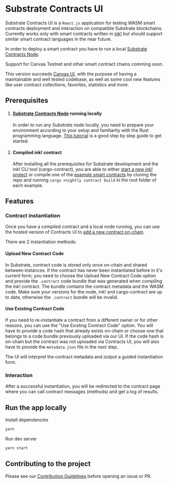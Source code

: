 # Substrate Contracts UI

Substrate Contracts UI is a `React.js` application for testing WASM smart contracts deployment and interaction on compatible Substrate blockchains.
Currently works only with smart contracts written in [ink!](https://paritytech.github.io/ink-docs/) but should support similar smart contract languages in the near future.

In order to deploy a smart contract you have to run a local [Substrate Contracts Node](https://github.com/paritytech/substrate-contracts-node).

Support for Canvas Testnet and other smart contract chains comming soon.

This version succeeds [Canvas UI](https://paritytech.github.io/canvas-ui/#/instantiate), with the purpose of having a maintainable and well tested codebase, as well as some cool new features like user contract collections, favorites, statistics and more.

## Prerequisites

1. #### [Substrate Contracts Node](https://github.com/paritytech/substrate-contracts-node) running locally

   In order to run any Substrate node locally, you need to prepare your environment according to your setup and familiarity with the Rust programming language. [This tutorial](https://docs.substrate.io/tutorials/v3/ink-workshop/pt1/#prerequisites) is a good step by step guide to get started.

2. #### Compiled ink! contract

   After installing all the prerequisites for Substrate development and the ink! CLI tool (cargo-contract), you are able to either [start a new ink! project](https://docs.substrate.io/tutorials/v3/ink-workshop/pt1/#creating-an-ink-project) or compile one of the [example smart contracts](https://github.com/paritytech/ink/tree/master/examples) by cloning the repo and running `cargo +nightly contract build` in the root folder of each example.

## Features

### Contract instantiation

Once you have a compiled contract and a local node running, you can use the hosted version of Contracts UI to [add a new contract on-chain](https://paritytech.github.io/contracts-ui/#/instantiate).

There are 2 instantiation methods:

#### Upload New Contract Code

In Substrate, contract code is stored only once on-chain and shared between instances. If the contract has never been instantiated before in it's current form, you need to choose the Upload New Contract Code option and provide the `.contract` code bundle that was generated when compiling the ink! contract. The bundle contains the contract metadata and the WASM code. Make sure your versions for the node, ink! and cargo-contract are up to date, otherwise the `.contract` bundle will be invalid.

#### Use Existing Contract Code

If you need to re-instantiate a contract from a different owner or for other reasons, you can use the "Use Existing Contract Code" option. You will have to provide a code hash that already exists on-chain or choose one that belongs to a code bundle previously uploaded via our UI. If the code hash is on-chain but the contract was not uploaded via Contracts UI, you will also have to provide the `metadata.json` file in the next step.

The UI will interpret the contract metadata and output a guided instantiation form.

### Interaction

After a successful instantiation, you will be redirected to the contract page where you can call contract messages (methods) and get a log of results.

## Run the app locally

Install dependencies

```bash
yarn
```

Run dev server

```bash
yarn start
```

## Contributing to the project

Please see our [Contribution Guidelines](https://github.com/paritytech/contracts-ui/blob/master/CONTRIBUTING.md) before opening an issue or PR.
